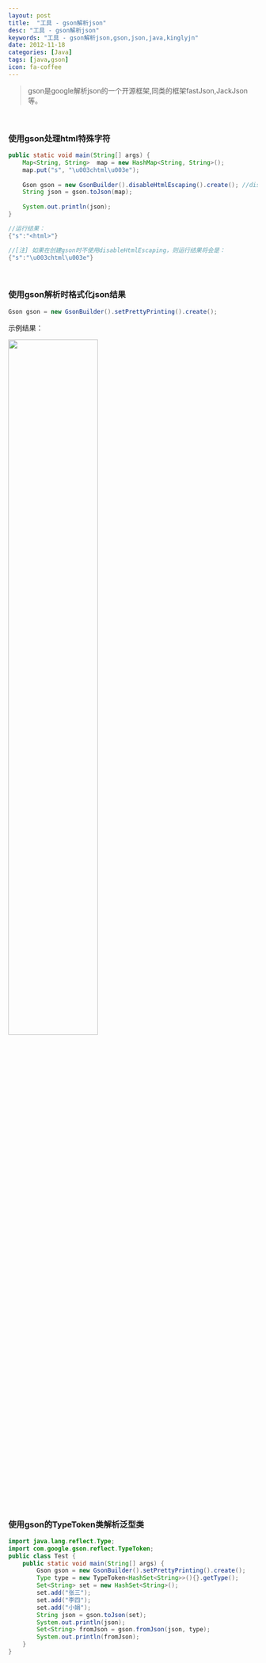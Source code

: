 ```yaml
---
layout: post
title:  "工具 - gson解析json"
desc: "工具 - gson解析json"
keywords: "工具 - gson解析json,gson,json,java,kinglyjn"
date: 2012-11-18
categories: [Java]
tags: [java,gson]
icon: fa-coffee
---
```


> gson是google解析json的一个开源框架,同类的框架fastJson,JackJson等。

<br>


### 使用gson处理html特殊字符

```java
public static void main(String[] args) {
	Map<String, String>	 map = new HashMap<String, String>();
	map.put("s", "\u003chtml\u003e");
	
	Gson gson = new GsonBuilder().disableHtmlEscaping().create(); //disableHtmlEscaping
	String json = gson.toJson(map);
	
	System.out.println(json);
}

//运行结果：
{"s":"<html>"}

//[注] 如果在创建gson时不使用disableHtmlEscaping，则运行结果将会是：
{"s":"\u003chtml\u003e"}
```
<br>

### 使用gson解析时格式化json结果

```java
Gson gson = new GsonBuilder().setPrettyPrinting().create();
```

示例结果：

<img src="http://img.blog.csdn.net/20161229154505514?watermark/2/text/aHR0cDovL2Jsb2cuY3Nkbi5uZXQva2luZ2x5am4=/font/5a6L5L2T/fontsize/400/fill/I0JBQkFCMA==/dissolve/70/gravity/SouthEast" style="width:60%"/><br>
<br>


### 使用gson的TypeToken类解析泛型类

```java
import java.lang.reflect.Type;
import com.google.gson.reflect.TypeToken;
public class Test {
    public static void main(String[] args) {
        Gson gson = new GsonBuilder().setPrettyPrinting().create();
        Type type = new TypeToken<HashSet<String>>(){}.getType();
        Set<String> set = new HashSet<String>();
        set.add("张三");
        set.add("李四");
        set.add("小娟");
        String json = gson.toJson(set);
        System.out.println(json);
        Set<String> fromJson = gson.fromJson(json, type);
        System.out.println(fromJson);
    }
}
```
<br>








